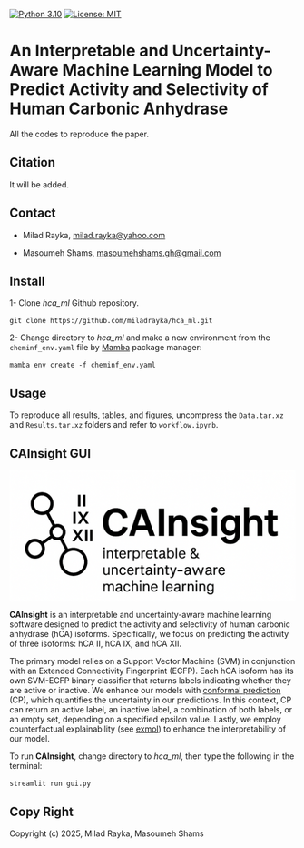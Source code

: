[![Python 3.10](https://img.shields.io/badge/python-3.10-blue.svg)](https://www.python.org/downloads/release/python-360/)
[![License: MIT](https://img.shields.io/badge/License-MIT-yellow.svg)](https://opensource.org/licenses/MIT)

# An Interpretable and Uncertainty-Aware Machine Learning Model to Predict Activity and Selectivity of Human Carbonic Anhydrase
All the codes to reproduce the paper.

## Citation
It will be added.

## Contact
- Milad Rayka, milad.rayka@yahoo.com

- Masoumeh Shams, masoumehshams.gh@gmail.com

## Install

1- Clone *hca_ml* Github repository.
```
git clone https://github.com/miladrayka/hca_ml.git
```

2- Change directory to *hca_ml* and make a new environment from the `cheminf_env.yaml` file by [Mamba](https://github.com/conda-forge/miniforge) package manager:
```
mamba env create -f cheminf_env.yaml
```

## Usage
To reproduce all results, tables, and figures, uncompress the `Data.tar.xz` and `Results.tar.xz` folders and refer to `workflow.ipynb`.

## CAInsight GUI

<img src="https://github.com/miladrayka/hca_ml/blob/main/Logo.png" alt="drawing" width="600" style="display: block; margin: auto;"/>

**CAInsight** is an interpretable and uncertainty-aware machine learning software designed to predict the activity and selectivity of human carbonic anhydrase (hCA) isoforms. Specifically, we focus on predicting the activity of three isoforms: hCA II, hCA IX, and hCA XII. 

The primary model relies on a Support Vector Machine (SVM) in conjunction with an Extended Connectivity Fingerprint (ECFP). Each hCA isoform has its own SVM-ECFP binary classifier that returns labels indicating whether they are active or inactive. 
We enhance our models with [conformal prediction](https://pubs.acs.org/doi/abs/10.1021/ci5001168) (CP), which quantifies the uncertainty in our predictions. In this context, CP can return an active label, an inactive label, a combination of both labels, or an empty set, depending on a specified epsilon value. Lastly, we employ counterfactual explainability (see [exmol](https://github.com/ur-whitelab/exmol)) to enhance the interpretability of our model.

To run **CAInsight**, change directory to *hca_ml*, then type the following in the terminal:
```
streamlit run gui.py
```

## Copy Right
Copyright (c) 2025, Milad Rayka, Masoumeh Shams
